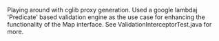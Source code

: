 Playing around with cglib proxy generation. Used a google lambdaj 'Predicate' based validation engine as the use case for enhancing the functionality of the Map interface. 
See ValidationInterceptorTest.java for more. 